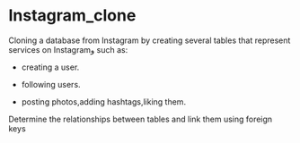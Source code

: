 # Instagram_clone

Cloning a database from Instagram by creating several tables that represent services on Instagramو such as:

- creating a user. 

- following users.

- posting photos,adding hashtags,liking them.

Determine the relationships between tables and link them using foreign keys 
